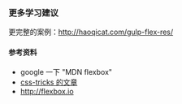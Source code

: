 ### 更多学习建议

更完整的案例：http://haoqicat.com/gulp-flex-res/

#### 参考资料

* google 一下 "MDN flexbox"
* [css-tricks 的文章](https://css-tricks.com/snippets/css/a-guide-to-flexbox/)
* http://flexbox.io
